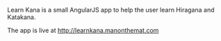 Learn Kana is a small AngularJS app to help the user learn Hiragana and Katakana.

The app is live at http://learnkana.manonthemat.com
